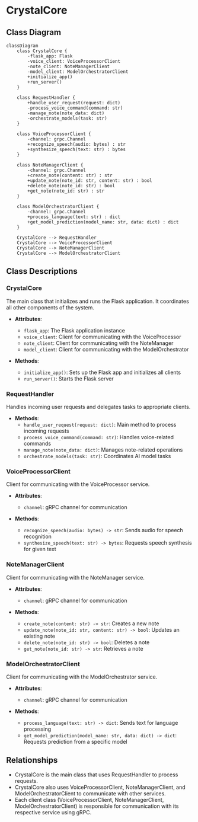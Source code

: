 # CrystalCore

## Class Diagram

```mermaid
classDiagram
    class CrystalCore {
        -flask_app: Flask
        -voice_client: VoiceProcessorClient
        -note_client: NoteManagerClient
        -model_client: ModelOrchestratorClient
        +initialize_app()
        +run_server()
    }

    class RequestHandler {
        +handle_user_request(request: dict)
        -process_voice_command(command: str)
        -manage_note(note_data: dict)
        -orchestrate_models(task: str)
    }

    class VoiceProcessorClient {
        -channel: grpc.Channel
        +recognize_speech(audio: bytes) : str
        +synthesize_speech(text: str) : bytes
    }

    class NoteManagerClient {
        -channel: grpc.Channel
        +create_note(content: str) : str
        +update_note(note_id: str, content: str) : bool
        +delete_note(note_id: str) : bool
        +get_note(note_id: str) : str
    }

    class ModelOrchestratorClient {
        -channel: grpc.Channel
        +process_language(text: str) : dict
        +get_model_prediction(model_name: str, data: dict) : dict
    }

    CrystalCore --> RequestHandler
    CrystalCore --> VoiceProcessorClient
    CrystalCore --> NoteManagerClient
    CrystalCore --> ModelOrchestratorClient
```

## Class Descriptions

### CrystalCore
The main class that initializes and runs the Flask application. It coordinates all other components of the system.

- **Attributes**:
  - `flask_app`: The Flask application instance
  - `voice_client`: Client for communicating with the VoiceProcessor
  - `note_client`: Client for communicating with the NoteManager
  - `model_client`: Client for communicating with the ModelOrchestrator

- **Methods**:
  - `initialize_app()`: Sets up the Flask app and initializes all clients
  - `run_server()`: Starts the Flask server

### RequestHandler
Handles incoming user requests and delegates tasks to appropriate clients.

- **Methods**:
  - `handle_user_request(request: dict)`: Main method to process incoming requests
  - `process_voice_command(command: str)`: Handles voice-related commands
  - `manage_note(note_data: dict)`: Manages note-related operations
  - `orchestrate_models(task: str)`: Coordinates AI model tasks

### VoiceProcessorClient
Client for communicating with the VoiceProcessor service.

- **Attributes**:
  - `channel`: gRPC channel for communication

- **Methods**:
  - `recognize_speech(audio: bytes) -> str`: Sends audio for speech recognition
  - `synthesize_speech(text: str) -> bytes`: Requests speech synthesis for given text

### NoteManagerClient
Client for communicating with the NoteManager service.

- **Attributes**:
  - `channel`: gRPC channel for communication

- **Methods**:
  - `create_note(content: str) -> str`: Creates a new note
  - `update_note(note_id: str, content: str) -> bool`: Updates an existing note
  - `delete_note(note_id: str) -> bool`: Deletes a note
  - `get_note(note_id: str) -> str`: Retrieves a note

### ModelOrchestratorClient
Client for communicating with the ModelOrchestrator service.

- **Attributes**:
  - `channel`: gRPC channel for communication

- **Methods**:
  - `process_language(text: str) -> dict`: Sends text for language processing
  - `get_model_prediction(model_name: str, data: dict) -> dict`: Requests prediction from a specific model

## Relationships
- CrystalCore is the main class that uses RequestHandler to process requests.
- CrystalCore also uses VoiceProcessorClient, NoteManagerClient, and ModelOrchestratorClient to communicate with other services.
- Each client class (VoiceProcessorClient, NoteManagerClient, ModelOrchestratorClient) is responsible for communication with its respective service using gRPC.